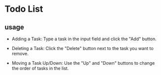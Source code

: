 # Todo List
## usage
- Adding a Task: Type a task in the input field and click the "Add" button.

- Deleting a Task: Click the "Delete" button next to the task you want to remove.

- Moving a Task Up/Down: Use the "Up" and "Down" buttons to change the order of tasks in the list.